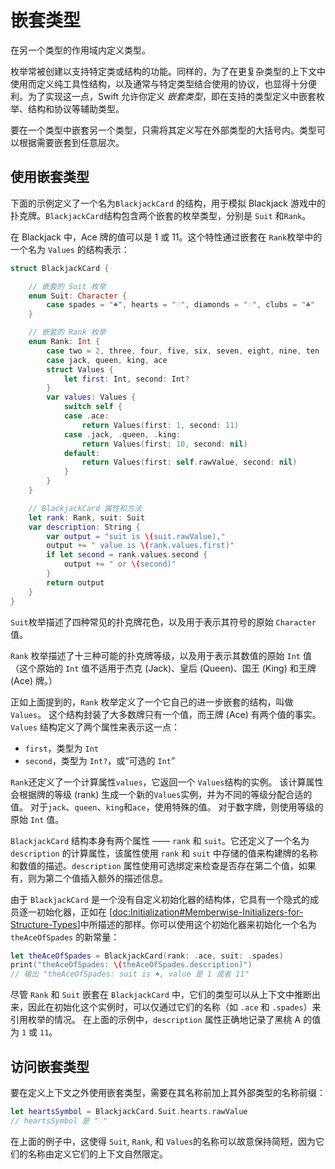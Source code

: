# 嵌套类型

在另一个类型的作用域内定义类型。

枚举常被创建以支持特定类或结构的功能。同样的，为了在更复杂类型的上下文中使用而定义纯工具性结构，以及通常与特定类型结合使用的协议，也显得十分便利。为了实现这一点，Swift 允许你定义 *嵌套类型*，即在支持的类型定义中嵌套枚举、结构和协议等辅助类型。

要在一个类型中嵌套另一个类型，只需将其定义写在外部类型的大括号内。类型可以根据需要嵌套到任意层次。

## 使用嵌套类型

下面的示例定义了一个名为`BlackjackCard` 的结构，用于模拟 Blackjack 游戏中的扑克牌。`BlackjackCard`结构包含两个嵌套的枚举类型，分别是 `Suit` 和`Rank`。

在 Blackjack 中，Ace 牌的值可以是 1 或 11。这个特性通过嵌套在 `Rank`枚举中的一个名为 `Values` 的结构表示：

```swift
struct BlackjackCard {

    // 嵌套的 Suit 枚举
    enum Suit: Character {
        case spades = "♠", hearts = "♡", diamonds = "♢", clubs = "♣"
    }

    // 嵌套的 Rank 枚举
    enum Rank: Int {
        case two = 2, three, four, five, six, seven, eight, nine, ten
        case jack, queen, king, ace
        struct Values {
            let first: Int, second: Int?
        }
        var values: Values {
            switch self {
            case .ace:
                return Values(first: 1, second: 11)
            case .jack, .queen, .king:
                return Values(first: 10, second: nil)
            default:
                return Values(first: self.rawValue, second: nil)
            }
        }
    }

    // BlackjackCard 属性和方法
    let rank: Rank, suit: Suit
    var description: String {
        var output = "suit is \(suit.rawValue),"
        output += " value is \(rank.values.first)"
        if let second = rank.values.second {
            output += " or \(second)"
        }
        return output
    }
}
```

<!--
  - test: `nestedTypes`

  ```swifttest
  -> struct BlackjackCard {

        // nested Suit enumeration
        enum Suit: Character {
           case spades = "♠", hearts = "♡", diamonds = "♢", clubs = "♣"
        }

        // nested Rank enumeration
        enum Rank: Int {
           case two = 2, three, four, five, six, seven, eight, nine, ten
           case jack, queen, king, ace
           struct Values {
              let first: Int, second: Int?
           }
           var values: Values {
              switch self {
                 case .ace:
                    return Values(first: 1, second: 11)
                 case .jack, .queen, .king:
                    return Values(first: 10, second: nil)
                 default:
                    return Values(first: self.rawValue, second: nil)
              }
           }
        }

        // BlackjackCard properties and methods
        let rank: Rank, suit: Suit
        var description: String {
           var output = "suit is \(suit.rawValue),"
           output += " value is \(rank.values.first)"
           if let second = rank.values.second {
              output += " or \(second)"
           }
           return output
        }
     }
  ```
-->

`Suit`枚举描述了四种常见的扑克牌花色，以及用于表示其符号的原始  `Character`  值。

`Rank` 枚举描述了十三种可能的扑克牌等级，以及用于表示其数值的原始 `Int` 值
（这个原始的 `Int` 值不适用于杰克 (Jack)、皇后 (Queen)、国王 (King) 和王牌 (Ace) 牌。）

正如上面提到的，`Rank` 枚举定义了一个它自己的进一步嵌套的结构，叫做 `Values`。
这个结构封装了大多数牌只有一个值，而王牌 (Ace) 有两个值的事实。
`Values` 结构定义了两个属性来表示这一点：

- `first`，类型为 `Int`
- `second`，类型为 `Int?`，或“可选的 `Int`”

`Rank`还定义了一个计算属性`values`，它返回一个 `Values`结构的实例。 该计算属性会根据牌的等级 (rank) 生成一个新的`Values`实例，并为不同的等级分配合适的值。 对于`jack`、`queen`、`king`和`ace`，使用特殊的值。 对于数字牌，则使用等级的原始 `Int` 值。

`BlackjackCard` 结构本身有两个属性 —— `rank` 和 `suit`。它还定义了一个名为 `description` 的计算属性，该属性使用 `rank` 和 `suit` 中存储的值来构建牌的名称和数值的描述。`description` 属性使用可选绑定来检查是否存在第二个值，如果有，则为第二个值插入额外的描述信息。

由于 `BlackjackCard` 是一个没有自定义初始化器的结构体，它具有一个隐式的成员逐一初始化器，正如在 [[doc:Initialization#Memberwise-Initializers-for-Structure-Types](doc:Initialization#Memberwise-Initializers-for-Structure-Types)]中所描述的那样。你可以使用这个初始化器来初始化一个名为 `theAceOfSpades` 的新常量：

```swift
let theAceOfSpades = BlackjackCard(rank: .ace, suit: .spades)
print("theAceOfSpades: \(theAceOfSpades.description)")
// 输出 "theAceOfSpades: suit is ♠, value 是 1 或者 11"
```

<!--
  - test: `nestedTypes`

  ```swifttest
  -> let theAceOfSpades = BlackjackCard(rank: .ace, suit: .spades)
  -> print("theAceOfSpades: \(theAceOfSpades.description)")
  <- theAceOfSpades: suit is ♠, value is 1 or 11
  ```
-->

尽管 `Rank` 和 `Suit` 嵌套在 `BlackjackCard` 中，它们的类型可以从上下文中推断出来，因此在初始化这个实例时，可以仅通过它们的名称（如 `.ace` 和 `.spades`）来引用枚举的情况。
在上面的示例中，`description` 属性正确地记录了黑桃 A 的值为 `1` 或 `11`。

## 访问嵌套类型

要在定义上下文之外使用嵌套类型，需要在其名称前加上其外部类型的名称前缀：

```swift
let heartsSymbol = BlackjackCard.Suit.hearts.rawValue
// heartsSymbol 是 "♡"
```

<!--
  - test: `nestedTypes`

  ```swifttest
  -> let heartsSymbol = BlackjackCard.Suit.hearts.rawValue
  /> heartsSymbol is \"\(heartsSymbol)\"
  </ heartsSymbol is "♡"
  ```
-->

在上面的例子中，这使得 `Suit`, `Rank`, 和 `Values`的名称可以故意保持简短，因为它们的名称由定义它们的上下文自然限定。

<!--
This source file is part of the Swift.org open source project

Copyright (c) 2014 - 2022 Apple Inc. and the Swift project authors
Licensed under Apache License v2.0 with Runtime Library Exception

See https://swift.org/LICENSE.txt for license information
See https://swift.org/CONTRIBUTORS.txt for the list of Swift project authors
-->


